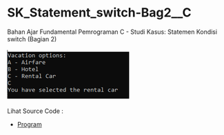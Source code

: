 # SK_Statement_switch-Bag2__C
Bahan Ajar Fundamental Pemrograman C - Studi Kasus: Statemen Kondisi switch (Bagian 2)<br><br>
<img src="https://github.com/RizkyKhapidsyah/SK_Statement_switch-Bag2__C/blob/master/result/001.PNG"><br><br>
Lihat Source Code : <br>
- <a href="https://github.com/RizkyKhapidsyah/SK_Statement_switch-Bag2__C/blob/master/Source.c">Program</a>
